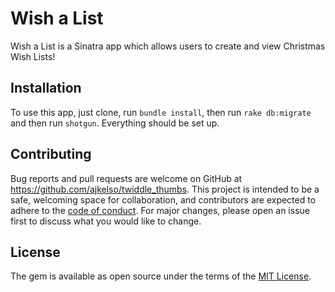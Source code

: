 # Wish a List

Wish a List is a Sinatra app which allows users to create and view Christmas Wish Lists!

## Installation

To use this app, just clone, run `bundle install`, then run `rake db:migrate` and then run `shotgun`.
Everything should be set up.

## Contributing

Bug reports and pull requests are welcome on GitHub at https://github.com/ajkelso/twiddle_thumbs. This project is intended to be a safe, welcoming space for collaboration, and contributors are expected to adhere to the [code of conduct](https://github.com/ajkelso/christmas_list_sinatra/blob/master/CODE_OF_CONDUCT.md). For major changes, please open an issue first to discuss what you would like to change.

## License

The gem is available as open source under the terms of the [MIT License](https://opensource.org/licenses/MIT).


